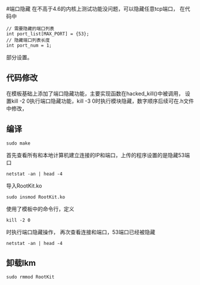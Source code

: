 #端口隐藏
在不高于4.6的内核上测试功能没问题，可以隐藏任意tcp端口，
在代码中
``` 
// 需要隐藏的端口列表
int port_list[MAX_PORT] = {53};
// 隐藏端口列表长度
int port_num = 1;
```
部分设置。

代码修改
---
在模板基础上添加了端口隐藏功能，主要实现函数在hacked_kill()中被调用，
设置kill -2 0执行端口隐藏功能，kill -3 0时执行模块隐藏，数字顺序后续可在.h文件中修改，

编译
----
```
sudo make
```

首先查看所有和本地计算机建立连接的IP和端口，上传的程序设置的是隐藏53端口

```
netstat -an | head -4
```

导入RootKit.ko

```
sudo insmod RootKit.ko
```
使用了模板中的命令行，定义

```
kill -2 0
```
时执行端口隐藏操作，
再次查看连接和端口，53端口已经被隐藏
```
netstat -an | head -4
```

卸载lkm
----
```
sudo rmmod RootKit
```
